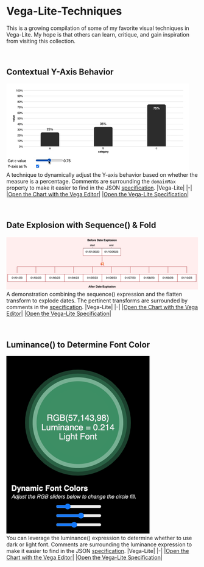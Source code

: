 # Vega-Lite-Techniques
This is a growing compilation of some of my favorite visual techniques in Vega-Lite. My hope is that others can learn, critique, and gain inspiration from visiting this collection.
‎ 

‎
## Contextual Y-Axis Behavior
![](contextual-y-axis/artifacts/screenshot.gif)<br>
A technique to dynamically adjust the Y-axis behavior based on whether the measure is a percentage.  Comments are surrounding the <code>domainMax</code> property to make it easier to find in the JSON [specification](contextual-y-axis/visualization.vl.json).
|Vega-Lite|
|-|
|[Open the Chart with the Vega Editor](https://vega.github.io/editor/#/url/vega-lite/N4KABGBEAkDODGALApgWwIaQFxUQFzwAdYsB6UgN2QHN0A6agSz0QFcAjOxge1IRQyUa6ALQAbZskoBWOgCtY3AHaQANOAhQAJsgQAnRoTw8VOSAEEweZEiWMAjq2RXuYLQE8l6VI3joxYu5g6FpyrLB4VihgAJoi6AAejLBg7MiI6BQ8eqnosMhaYMpgAO4oLMg5FWCoyHmses7JwWCElfDISnjo1Mh0ahqQ4ZW13dhgoJrayFRi3G1aAELu45AAsiHJxQDijN4YBpjqU5AAMoxKANYFAJKmuATEZKQlr3QSVwUXdPDcqKQXUgYLRbJQiJj7dCHETSAAcABYAGwAZnYyORAxOaHQjDEqwhqAOe1QAAFqBhcT8-pANABfY5QEqMLQscYAdgADByGZBCCEQUpqOMAEzcwZZZAlcbASARPTca6rPB6dBKWB8xpdSD0wYa7ywcYAbQ0EBlXlqqxQjGo+DUUGQCUIelWTJZiAAVBy6MjpNqGaaTZpIObkKs-NZqNw9O4AMIANX8TkxUygFEToZwXrZ0n9QfYFy00sDJwuhFYeFWKsFodzJx89zFKaDGAS4wAjHQc8WgxFkIRxl6OW3a0GQ6sY+hIvAwGmxEnu7TAzqppMU8HvBmoO5zElYOZYAAFdqdbq9ZMnWdJnDKpwjyD5pSFnAy0vlsMoeCXdjcVuqKBjsw4kSZo8jAABSbUlw0ABdHktEnTBn0DdcLTMeDunyCtc0gS9dCNbsZXDGgoxWMwjlTdMBzoYVpGXFNCMnYjo1Wdg7RwyjM29WiRwYiMSLDSCpmgukeWVVVYAAMyjVB8JXbtID8MR4FYMRGNWdDWFQQ0AHIiMjaNtOgsAAF5TLAXTtLAAB+MA9JI+N0zAHANK07TcMM88gzyVZcJpKY6NNBT-GU1TrFWbdd33I89A6LoemcGztLaGKT3iyycG0pRNLSPRtLY7yzFYOwK0XCBYMGRpFDEKhpVlRTNxlUioALPtOh0LVaToyBVPcSpZM0Vc6yhS4iybCBIDwdw2hYqFPJOCTcTxMwAGJ0TWjER3GhaAgAeT5eBmCa4du3G349CUSoACVNnCAAVeZTmQCSK2fSAHSdS1kGtfBPToDkMQCtczouvRrpBO75ku76XomN7HWdMwrRtPBfv+wSU1KzRAcG5thtGsaJqmzcJodLCTqgdg8mQD5iZ8LQtDEGtycgKSugAZUYAAvTc23hTaoGsBIYZld6Ee0BCAAptPQ9AAH0OW0gBKQ0OWgnSiuYQyTLMpLjzi3pLJsqS9AwPAJZcnT3Ng8y-rApWnLAY3TfNydNMt9NDL-bSvWFCSlb9Zn3B2iSJMw-GxvteHVgQfxkClnrKnl2X3G0v8Lbcj3oMVsAAD4wCR-BSGFaywBENthU7B22zZSu-LGwH5sW8OCdF6P6vj9Ber0JOU7T13XKt7O84LvAi5L7Tlq5BWHYnkO-agcnMf8u9Ol+AUhSQiPICanGm0J6azEcVVjG6Ywav5rbGGpp8KLnJmI-GmPGebretD+HElA2VtN4frEo7QyW0sELyyVirNW2kNZ4C1qZYy5lkqxVPMgQ2YA2wOyygEOuv8G4EzsB0cYN5kAXyDPAVSqB+zXj0E4cmEBsEnGAgaHA6CxCLwXFBMqPJV7cHXs3SA38JjyUmgff8fwLj+DmlABa18wyMX0isO89DaqqTSGIcwgpn6ZmwXVWOtU+T0wuNQO4IMqKIlokubCO8BFE1WEfLozBJyMHPvJSRYgb7sTvuIrR6j+ER1IO6Px7o3DvwuF-XI+RCjFDKMgCoVRojOMKBA4qllmjwNSr0IoOQsqoBymAfx7pSDMzfhST+iQX5rlbgA7oUsZYgOVqrdWiSjIwLgXrRByDUGMJUniRe-NfG5L6f0gZ+St64M3AQhc8jdylPGko6mABRf+4tKlAO6DUsB9TNaNJ1ik-WSCS5O0nC7PAml3joGUV7W29scD7LNi5E5ZzzI+z9orcR41jCfhjNwIqwtqGRw+hU9AVTgEK1qeAyB0CtktLSiXNs7SwBMMwRjVh-kRKDF+EoBaG9YYKNeoUj+4wJL+HyH+CavhLgMMdoSwhUAZliAAGLKDwBzbm7ZhSdRALSIAA/view)|
|[Open the Vega-Lite Specification](contextual-y-axis/visualization.vl.json)|
‎ 

‎
## Date Explosion with Sequence() & Fold
![](date-explosion/artifacts/screenshot.png)
A demonstration combining the sequence() expression and the flatten transform to explode dates. The pertinent transforms are surrounded by comments in the [specification](https://vega.github.io/editor/#/url/vega-lite/N4KABGBEAkDODGALApgWwIaQFxUQFzwAdYsB6UgN2QHN0A6agSz0QFcAjOxge1IRQyUa6ALQAbZskoAWOgCtY3AHaQANOCgATZAgBOjQnh4qckAIJhtqZbDy70R5WG4AzMIm4B3MOjDxuqOyMSg7Gzm4syGCwyACOrMhK8MgAFACUYMgAHoS6OrBh6EqaYJFgLmIOeIml9kqwLty6qH5FYOxR-oHByCV43Jk5Ytzalg46ahqQrDHNyHiYOKAQEJDaVMOEvQBCAJ7YUACy6JqMikpgAOKM6KgY+pjqK1AAMsEA1r0Akia4BMRkUieYF0CRKT6nJR0LqkYKkDCnc4iJi3e43EQAVgAHNIAGwAZnY+Pxk2ekDQ6EYYgOkBRd3QD1QAAFqBgqdCApANABfJ5QdjoeDvai6bisYo0gDELmQyFJUEIDNusAOAG1gJAQqg5aZULAAArIXQAEXQ+1UUGyuRpWNx0gADI7HZBuQBdPmQWCK+DBagHEQAJgDHs0DkWYGWK01tx1UAW7DEcr5qwo6DECRVOHVkEkqBpX2qLTMaigtgZeBp9oAjKRq6QA-aAySLeSJaY61X7fXGyS3TyPXYig0mnmsxoIKQAFTTmdgAAqdWHzVCTgAygtdHhYGAABJGqIzw+T0jjiOn1bwNPwViVao0mLxRLJFL9U3VFKhvCsVCqgDkZc3X9XTSC1X3GD8HG-P9Ek0IC0gAaj1Q0TTNC0kKNU1djSeUyXQTMtHGLlnl5U8NQqKpEjVNZCPdKA8Koz85VdEjng1S8xGvW9Y2mPB4AAMRHBwIK-H9f0YoCLV-ABSVBSCkzQ5N2X9sJbejTEYl1TynI950XRpl0cC4AFFim3Pc8jAI8ZxPCB3SmZIlGqXQDjsBIPQofwkgcNVSPPOM9JHHznlYyBGjETQqIAisWxgyBaMgNSwFVSA8F2LYS2ou9mOTYLI2CqNPGCTQvDVDVuEIGlRU8AB9JRvw6ZzVPwyBdBUN0cvy2lRVYQh2H2LMc0LDLUvS10-IgFj8ojUKqScmlPyg39WqAgBeNaq00-K7M6p8Rl9A48uCyAsgO8aoxcRhkHCmkRqTM7VnQLIzlOqajqMPBExpbZkH0qI3yiIyhm4AplBw16oEqDoxDMJRqE+nB7Q6qbICaS7HJu8qwdelLmETfUTkhP0cE7e6wEm7HFE3A6ZquiLTFujKmm0Zz1J0BzCc2qbyaO-rpou2maVzDLHuenA6rEMRuT87nVkKzQWGp2xkAqnAAHYMRl3BkEYah8EV6oVbAfF7U1yBKl2I0gqmjV7neamGdMPJ4GiqALolqUXE9jLbFFT4aQuvJ2H0IUXU1iAbYZO2lhStLuOqLIK15S0kj22H7eyCto-5671MI7l878sbiJyw7Vk-cMNVTdMJizYA3VN83LbHV7S6O22XvB1YHbjDOseR+PM+mq0WagP8AB9f1UX9AF4NwBSnaAl0kc6gUYjBbjUEYTRNE+pejrTHXfkgBy5t3slGkc1dGAAL1jBtT-O5Q8AAdW13XB87RHSYvbhhhHmbA+DnbUmUtXogOCkXFY3NW6ZQrpAKuGZSr1yRmbM0TckpnVbmSduSwv5xljpVZAzs+6dROtHYelZF64OOgGam5DHZFGoKkX8nlLx4GqviaqWRlKqirK6EQApihyxYCkZhyhWHsM4cpShndVgoB1nrBGdAnQYnvqsH23A-amADsgIOjAQ7ALOmA54ECJolz8q2fwHMcHY1IWeTuNMc4ETvPfBKT18KYKOsVNkvwXBphiKorQARKRKAAMI-yaP7RgAC9F2wCTjIUl8b4HADCoqhRghRhN-pE6JIc4mQyuvhXxYh-FUNRokQeKVMZxPeomAAmgcXEn8ZFxlxtxMwLgnJgEBoQYYIMLj-WIUdVwLgYiDwxMAlxlNB5kUuo4zKSYoBMzQQlBAMF9pGOCmHKAvMZkC1MELVSbiDji0ltLZBQjED62VgcdWps5FvyuYbY2DdUEj1VBgyA2DprdxaoQl2M13amGlF7Fs6jNGuyiTowBodd4R10FHb5+D6a9yThY1ORNvm9yzrMumTi5T5w2bZU8YCxrciAA/view).
|Vega-Lite|
|-|
|[Open the Chart with the Vega Editor](https://vega.github.io/editor/#/url/vega-lite/N4KABGBEAkDODGALApgWwIaQFxUQFzwAdYsB6UgN2QHN0A6agSz0QFcAjOxge1IRQyUa6ALQAbZskoAWOgCtY3AHaQANOCgATZAgBOjQnh4qckAIJhtqZbDy70R5WG4AzMIm4B3MOjDxuqOyMSg7Gzm4syGCwyACOrMhK8MgAFACUYMgAHoS6OrBh6EqaYJFgLmIOeIml9kqwLty6qH5FYOxR-oHByCV43Jk5Ytzalg46ahqQrDHNyHiYOKAQEJDaVMOEvQBCAJ7YUACy6JqMikpgAOKM6KgY+pjqK1AAMsEA1r0Akia4BMRkUieYF0CRKT6nJR0LqkYKkDCnc4iJi3e43EQAVgAHNIAGwAZnY+Pxk2ekDQ6EYYgOkBRd3QD1QAAFqBgqdCApANABfJ5QdjoeDvai6bisYo0gDELmQyFJUEIDNusAOAG1gJAQqg5aZULAAArIXQAEXQ+1UUGyuRpWNx0gADI7HZBuQBdPmQWCK+DBagHEQAJgDHs0DkWYGWK01tx1UAW7DEcr5qwo6DECRVOHVkEkqBpX2qLTMaigtgZeBp9oAjKRq6QA-aAySLeSJaY61X7fXGyS3TyPXYig0mnmsxoIKQAFTTmdgAAqdWHzVCTgAygtdHhYGAABJGqIzw+T0jjiOn1bwNPwViVao0mLxRLJFL9U3VFKhvCsVCqgDkZc3X9XTSC1X3GD8HG-P9Ek0IC0gAaj1Q0TTNC0kKNU1djSeUyXQTMtHGLlnl5U8NQqKpEjVNZCPdKA8Koz85VdEjng1S8xGvW9Y2mPB4AAMRHBwIK-H9f0YoCLV-ABSVBSCkzQ5N2X9sJbejTEYl1TynI950XRpl0cC4AFFim3Pc8jAI8ZxPCB3SmZIlGqXQDjsBIPQofwkgcNVSPPOM9JHHznlYyBGjETQqIAisWxgyBaMgNSwFVSA8F2LYS2ou9mOTYLI2CqNPGCTQvDVDVuEIGlRU8AB9JRvw6ZzVPwyBdBUN0cvy2lRVYQh2H2LMc0LDLUvS10-IgFj8ojUKqScmlPyg39WqAgBeNaq00-K7M6p8Rl9A48uCyAsgO8aoxcRhkHCmkRqTM7VnQLIzlOqajqMPBExpbZkH0qI3yiIyhm4AplBw16oEqDoxDMJRqE+nB7Q6qbICaS7HJu8qwdelLmETfUTkhP0cE7e6wEm7HFE3A6ZquiLTFujKmm0Zz1J0BzCc2qbyaO-rpou2maVzDLHuenA6rEMRuT87nVkKzQWGp2xkAqnAAHYMRl3BkEYah8EV6oVbAfF7U1yBKl2I0gqmjV7neamGdMPJ4GiqALolqUXE9jLbFFT4aQuvJ2H0IUXU1iAbYZO2lhStLuOqLIK15S0kj22H7eyCto-5671MI7l878sbiJyw7Vk-cMNVTdMJizYA3VN83LbHV7S6O22XvB1YHbjDOseR+PM+mq0WagP8AB9f1UX9AF4NwBSnaAl0kc6gUYjBbjUEYTRNE+pejrTHXfkgBy5t3slGkc1dGAAL1jBtT-O5Q8AAdW13XB87RHSYvbhhhHmbA+DnbUmUtXogOCkXFY3NW6ZQrpAKuGZSr1yRmbM0TckpnVbmSduSwv5xljpVZAzs+6dROtHYelZF64OOgGam5DHZFGoKkX8nlLx4GqviaqWRlKqirK6EQApihyxYCkZhyhWHsM4cpShndVgoB1nrBGdAnQYnvqsH23A-amADsgIOjAQ7ALOmA54ECJolz8q2fwHMcHY1IWeTuNMc4ETvPfBKT18KYKOsVNkvwXBphiKorQARKRKAAMI-yaP7RgAC9F2wCTjIUl8b4HADCoqhRghRhN-pE6JIc4mQyuvhXxYh-FUNRokQeKVMZxPeomAAmgcXEn8ZFxlxtxMwLgnJgEBoQYYIMLj-WIUdVwLgYiDwxMAlxlNB5kUuo4zKSYoBMzQQlBAMF9pGOCmHKAvMZkC1MELVSbiDji0ltLZBQjED62VgcdWps5FvyuYbY2DdUEj1VBgyA2DprdxaoQl2M13amGlF7Fs6jNGuyiTowBodd4R10FHb5+D6a9yThY1ORNvm9yzrMumTi5T5w2bZU8YCxrciAA/view)|
|[Open the Vega-Lite Specification](date-explosion/visualization.vl.json)|
‎ 

‎
## Luminance() to Determine Font Color
![](/luminance/artifacts/screenshot.png)<br>
You can leverage the luminance() expression to determine whether to use dark or light font. Comments are surrounding the luminance expression to make it easier to find in the JSON [specification](luminance/visualization.vl.json).
<Description>
|Vega-Lite|
|-|
|[Open the Chart with the Vega Editor](https://vega.github.io/editor/#/url/vega-lite/N4KABGBEAkDODGALApgWwIaQFxUQFzwAdYsB6UgN2QHN0A6agSz0QFcAjOxge1IRQyUa6ALQAbZskoBWOgCtY3AHaQANOCgATZAgBOjQnh4qckAIJhtqZbDy70R5WG4AzMGORV7TJdTAtkd1ZURiV0JXhkAAoASjBkAA9CXR1YY39uS2Q8ZF0QpUCAdxQA3QywVlhAzXRdAGtnMolqfDAXZTw1DQhIStzUbMwcUAge7SoxbkJkTQAhAE9sKABZdE1GRSUwAHFGdFQMfUx1UagAGVC6mYBJE1wCYjJSQpe6CSUr9aU6eG5UUlCpAw602IiY+0OexE0gAHAAWABsAGZ2EikV1TpA0OhGGIlpBwQdantUAABagYXE-P6QDQAXxOUEKjE0LCWSOkAAZGZAUIwWp0cAAmLk8ox4DxLEajSA5BKCqAAEXmYRC8DAADEOmAAMLcSa6WAYmXhJDcXT42y1TqMnrmxjIJQKyDsbgEGm2qC-A34gDEyADxp67SdAGVGAAvZBLIXc7pQWAccWS0xmTRySp4fwoMAAJW2szAsAk2kNYHYyEmhXKSHC1ECATA8EYungHjauLEdCDCaTzA8ep9pma+Go9kWnsgifYyeQWrDkejOAAjHDJ9PZxcCgAJZD8-BLZecuOYjf9ucdUN4eYpqDMdASeA9qd9iXIAAKay+1CW0npPPYdB4DqMduFYJRNClLEkgtUwAHJfWPTk4MgBkNEgQhan2I0cAAbXjaVMVVJcoAtT0egoB9WBI6QAHZyKgdhQkg4ZIFCQhWGdexfGjVQoHyJZuX49AEhjaQET4qcckIQ9JOI-Fc1Q+M0NOQiZXk0wfwYyBKLEajDzhJFtKYiCoPYzj8W4+s1H40JBMkjBROFcTJNsZAZJXOT9hIyBtiU04VNGNSeg0xiewoqiSIAThhYzmLMpQOK4uteNsu4hMgRyxIkhNpNkqBQsgWZ-NGQKIGASBCt0ah2Bs6Dkksmqol0VRqFUdgYhKgBdHkxHQeZciWfDVPjELvPxZtWw8AB9QDgNA8DNGXcKtAcIYwAq3TqJwsBcOAOkurKmVDjqKVRpla9pnxWonwYnp7HWSooMSBrTHyKJmVZRBSCFOhl1UPkBR+v7OqOzEnI2+rYKZFkWB+1C7qgRZWJe6HeT3IGhQR87g07P0XAJlaelsXRuCuZ6YMa2qwZlEmyeQAB1WHECWOET1OWm7HpgB5TDm2vCnXqgTk6DhaQSoC5TPWCgrxtMSa22QWagJA0nFqx7SajwdbNsina9oOmnMtqU7hhxqBLp8m6idItZGCelHKbe0IPuZ4GjMB-B3dBxHIAhirUfxT64axmmemRyHA9MT28HhsOoBcPHHaFyBqup326fJ5O0bT7GOc50mriZr7WfZ-OpML5BeaA5gI4Dp3hdF8W6XOluAul87Krlr0W0V6a+orMQjU1taoK2nQhv2w7tJOs7856S38TlG1zdlRIFRlzEo6gXC4PzWYojggBqMAyiPuDVDgsAT78E+L6vk-2GvsA4JiC+X7OYJQlNQIAF4X+fu0PIDgohtn2IQKIel8g-2ajVGIfEhLLngS-EWSIXCvz4pAr+YQIjRDTnEAAfP-EWYswAAH4X6KhNlfHAcELgClfs-K+848BwS6rSeeYB46QAfPyO4kBIhOkGr7QCVR3g+VdO6VANtIAhjwOGKMMZfrSF9v7KGQc3ah19nXdR0cMZey0ebUgAAqUxxigjQNwbENo5obFOg7GIMQYAUApDAGY4xpBV6J0cYLNGUDv5WPwWAIhYASHSHIS-X0Qpok0MiQGZAKE27zxMe41JaT0kZMyZ4-OSSIBJK6iAOkQA/view)|
|[Open the Vega-Lite Specification](luminance/visualization.vl.json)|

<!--
‎ 

‎
##
![]()
<Description>
|Vega-Lite|
|-|
|[Open the Chart with the Vega Editor]()|
|[Open the Vega-Lite Specification]()|

-->